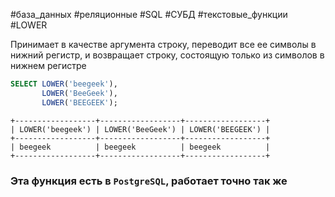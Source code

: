 #база_данных #реляционные #SQL #СУБД #текстовые_функции #LOWER

Принимает в качестве аргумента строку, переводит все ее символы в нижний регистр, и возвращает строку, состоящую только из символов в нижнем регистре
```SQL
SELECT LOWER('beegeek'),
       LOWER('BeeGeek'),
       LOWER('BEEGEEK');
```
```
+------------------+------------------+------------------+
| LOWER('beegeek') | LOWER('BeeGeek') | LOWER('BEEGEEK') |
+------------------+------------------+------------------+
| beegeek          | beegeek          | beegeek          |
+------------------+------------------+------------------+
```

### Эта функция есть в `PostgreSQL`, работает точно так же